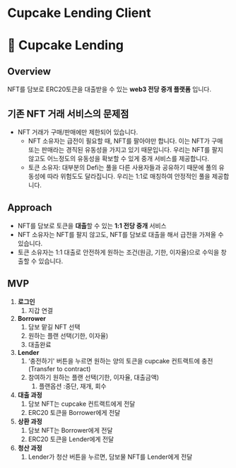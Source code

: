 # Cupcake Lending Client

# 🧁 Cupcake Lending

## **Overview**

NFT를 담보로 ERC20토큰을 대출받을 수 있는 **web3 전당 중개 플랫폼** 입니다.

## **기존 NFT 거래 서비스의 문제점**

- NFT 거래가 구매/판매에만 제한되어 있습니다.
  - NFT 소유자는 급전이 필요할 때, NFT를 팔아야만 합니다. 이는 NFT가 구매 또는 판매라는 경직된 유동성을 가지고 있기 때문입니다. 우리는 NFT를 팔지 않고도 어느정도의 유동성을 확보할 수 있게 중개 서비스를 제공합니다.
  - 토큰 소유자: 대부분의 Defi는 풀을 다른 사용자들과 공유하기 때문에 풀의 유동성에 따라 위험도도 달라집니다. 우리는 1:1로 매칭하여 안정적인 풀을 제공합니다.

## **Approach**

- NFT를 담보로 토큰을 **대출**할 수 있는 **1:1 전당 중개** 서비스
- NFT 소유자는 NFT를 팔지 않고도, NFT를 담보로 대출을 해서 급전을 가져올 수 있습니다.
- 토큰 소유자는 1:1 대출로 안전하게 원하는 조건(원금, 기한, 이자율)으로 수익을 창출할 수 있습니다.

## **MVP**

1. **로그인**
   1. 지갑 연결
2. **Borrower**
   1. 담보 맡길 NFT 선택
   2. 원하는 플랜 선택(기한, 이자율)
   3. 대출완료
3. **Lender**
   1. ‘충전하기' 버튼을 누르면 원하는 양의 토큰을 cupcake 컨트랙트에 충전(Transfer to contract)
   2. 참여하기 원하는 플랜 선택(기한, 이자율, 대출금액)
      1. 플랜옵션 :중단, 재개, 회수
4. **대출 과정**
   1. 담보 NFT는 cupcake 컨트랙트에게 전달
   2. ERC20 토큰을 Borrower에게 전달
5. **상환 과정**
   1. 담보 NFT는 Borrower에게 전달
   2. ERC20 토큰을 Lender에게 전달
6. **청산 과정**
   1. Lender가 청산 버튼을 누르면, 담보물 NFT를 Lender에게 전달
